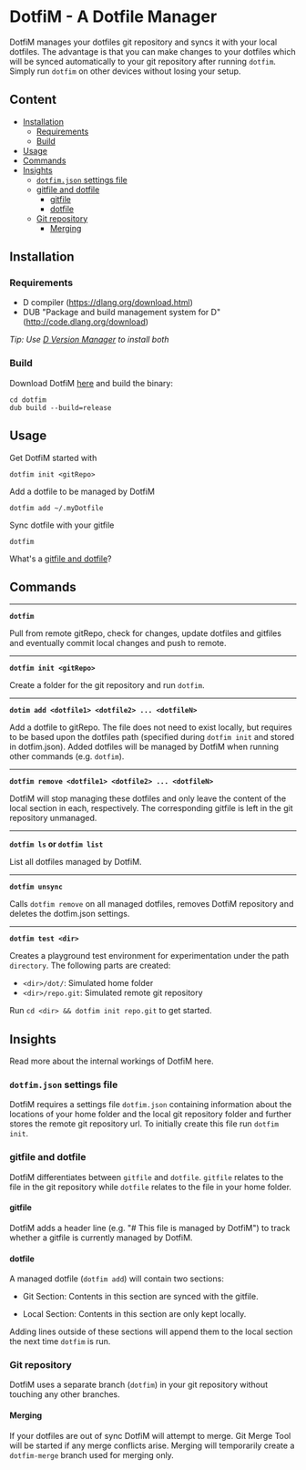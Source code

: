 # DotfiM - A Dotfile Manager

DotfiM manages your dotfiles git repository and syncs it with your local dotfiles.
The advantage is that you can make changes to your dotfiles which will be synced automatically to your git repository after running `dotfim`. Simply run `dotfim` on other devices without losing your setup.

## Content
<!-- vim-markdown-toc GFM -->

* [Installation](#installation)
    * [Requirements](#requirements)
    * [Build](#build)
* [Usage](#usage)
* [Commands](#commands)
* [Insights](#insights)
    * [`dotfim.json` settings file](#dotfimjson-settings-file)
    * [gitfile and dotfile](#gitfile-and-dotfile)
        * [gitfile](#gitfile)
        * [dotfile](#dotfile)
    * [Git repository](#git-repository)
        * [Merging](#merging)

<!-- vim-markdown-toc -->


## Installation

### Requirements
- D compiler (https://dlang.org/download.html)
- DUB "Package and build management system for D" (http://code.dlang.org/download)

*Tip: Use [D Version Manager](https://github.com/jacob-carlborg/dvm) to install both*

### Build
Download DotfiM [here](https://github.com/Timoses/dotfim/releases/latest) and build the binary:
```
cd dotfim
dub build --build=release
```

## Usage

Get DotfiM started with

```
dotfim init <gitRepo>
```

Add a dotfile to be managed by DotfiM

```
dotfim add ~/.myDotfile
```

Sync dotfile with your gitfile

```
dotfim
```

What's a [gitfile and dotfile](#gitfile-and-dotfile)?


## Commands

----
**`dotfim`**

Pull from remote gitRepo, check for changes, update dotfiles and gitfiles and eventually commit local changes and push to remote.

----
**`dotfim init <gitRepo>`**

Create a folder for the git repository and run `dotfim`.

----
**`dotim add <dotfile1> <dotfile2> ... <dotfileN>`**

Add a dotfile to gitRepo. The file does not need to exist locally, but requires to be based upon the dotfiles path (specified during `dotfim init` and stored in dotfim.json). Added dotfiles will be managed by DotfiM when running other commands (e.g. `dotfim`).

----
**`dotfim remove <dotfile1> <dotfile2> ... <dotfileN>`**

DotfiM will stop managing these dotfiles and only leave the content of the local section in each, respectively. The corresponding gitfile is left in the git repository unmanaged.

----
**`dotfim ls` or `dotfim list`**

List all dotfiles managed by DotfiM.

----
**`dotfim unsync`**

Calls `dotfim remove` on all managed dotfiles, removes DotfiM repository and deletes the dotfim.json settings.

----
**`dotfim test <dir>`**

Creates a playground test environment for experimentation under the path `directory`. The following parts are created:
* `<dir>/dot/`: Simulated home folder
* `<dir>/repo.git`: Simulated remote git repository

Run `cd <dir> && dotfim init repo.git` to get started.


## Insights

Read more about the internal workings of DotfiM here.

### `dotfim.json` settings file
DotfiM requires a settings file `dotfim.json` containing information about the locations of your home folder and the local git repository folder and further stores the remote git repository url. To initially create this file run `dotfim init`.

### gitfile and dotfile
DotfiM differentiates between `gitfile` and `dotfile`. `gitfile` relates to the file in the git repository while `dotfile` relates to the file in your home folder.

#### gitfile
DotfiM adds a header line (e.g. "# This file is managed by DotfiM") to track whether a gitfile is currently managed by DotfiM.

#### dotfile
A managed dotfile (`dotfim add`) will contain two sections:

* Git Section:
  Contents in this section are synced with the gitfile.

* Local Section:
  Contents in this section are only kept locally.

Adding lines outside of these sections will append them to the local section the next time `dotfim` is run.

### Git repository
DotfiM uses a separate branch (`dotfim`) in your git repository without touching any other branches.

#### Merging

If your dotfiles are out of sync DotfiM will attempt to merge. Git Merge Tool will be started if any merge conflicts arise. Merging will temporarily create a `dotfim-merge` branch used for merging only.
